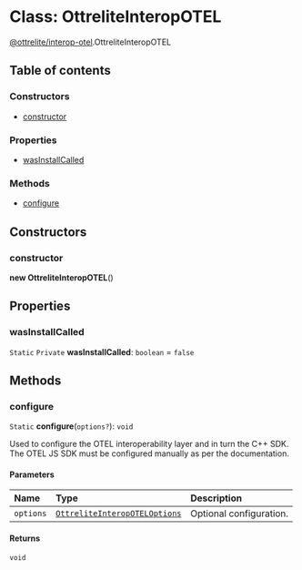 # Class: OttreliteInteropOTEL

[@ottrelite/interop-otel](../modules/ottrelite_interop_otel.md).OttreliteInteropOTEL

## Table of contents

### Constructors

- [constructor](./ottrelite_interop_otel.OttreliteInteropOTEL.md#constructor)

### Properties

- [wasInstallCalled](./ottrelite_interop_otel.OttreliteInteropOTEL.md#wasinstallcalled)

### Methods

- [configure](./ottrelite_interop_otel.OttreliteInteropOTEL.md#configure)

## Constructors

### constructor

**new OttreliteInteropOTEL**()

## Properties

### wasInstallCalled

 `Static` `Private` **wasInstallCalled**: `boolean` = `false`

## Methods

### configure

`Static` **configure**(`options?`): `void`

Used to configure the OTEL interoperability layer and in turn the C++ SDK.
The OTEL JS SDK must be configured manually as per the documentation.

#### Parameters

| Name | Type | Description |
| :------ | :------ | :------ |
| `options` | [`OttreliteInteropOTELOptions`](../interfaces/ottrelite_interop_otel.OttreliteInteropOTELOptions.md) | Optional configuration. |

#### Returns

`void`
